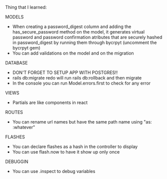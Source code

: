 Thing that I learned:

MODELS
- When creating a password_digest column and adding the has_secure_password method on the model, it generates virtual password and password confirmation atributes that are securely hashed in password_digest by running them through bycrpyt (uncomment the bycrpyt gem)
- You can add validations on the model and on the migration

DATABASE
- DON'T FORGET TO SETUP APP WITH POSTGRES!!
- rails db:migrate redo will run rails db:rollback and then migrate
- In the console you can run Model.errors.first to check for any error

VIEWS
- Partials are like components in react

ROUTES
- You can rename url names but have the same path name using "as: :whatever"

FLASHES
- You can declare flashes as a hash in the controller to display
- You can use flash.now to have it show up only once

DEBUGGIN
- You can use .inspect to debug variables